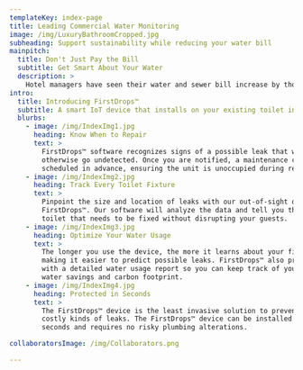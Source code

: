 ```yaml
---
templateKey: index-page
title: Leading Commercial Water Monitoring
image: /img/LuxuryBathroomCropped.jpg
subheading: Support sustainability while reducing your water bill
mainpitch:
  title: Don't Just Pay the Bill
  subtitle: Get Smart About Your Water
  description: >
    Hotel managers have seen their water and sewer bill increase by thousands of dollars due to toilet leaks and a “fix it when it breaks” maintenance style. The problem lies in not having a clear picture of the hotels’ water use until it is too late. Be the first to know where your water is being lost to avoid expensive damage repairs and water waste. 
intro:
  title: Introducing FirstDrops™
  subtitle: A smart IoT device that installs on your existing toilet in under 90 seconds
  blurbs:
    - image: /img/IndexImg1.jpg
      heading: Know When to Repair
      text: >
        FirstDrops™ software recognizes signs of a possible leak that would 
        otherwise go undetected. Once you are notified, a maintenance call can be
        scheduled in advance, ensuring the unit is unoccupied during repair.
    - image: /img/IndexImg2.jpg
      heading: Track Every Toilet Fixture
      text: >
        Pinpoint the size and location of leaks with our out-of-sight device, 
        FirstDrops™. Our software will analyze the data and tell you the exact 
        toilet that needs to be fixed without disrupting your guests.
    - image: /img/IndexImg3.jpg
      heading: Optimize Your Water Usage
      text: >
        The longer you use the device, the more it learns about your fixtures, 
        making it easier to predict possible leaks. FirstDrops™ also provides you 
        with a detailed water usage report so you can keep track of your year-round 
        water savings and carbon footprint.
    - image: /img/IndexImg4.jpg
      heading: Protected in Seconds
      text: >
        The FirstDrops™ device is the least invasive solution to preventing the most
        costly kinds of leaks. The FirstDrops™ device can be installed in less than 90
        seconds and requires no risky plumbing alterations.

collaboratorsImage: /img/Collaborators.png

---
```

